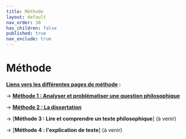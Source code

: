 ```yaml
---
title: Méthode
layout: default
nav_order: 30
has_children: false
published: true
nav_exclude: true
---
```

# Méthode

**<u>Liens vers les différentes pages de méthode</u> :**

→ [**Méthode 1 : Analyser et problématiser une question philosophique**](../docs/M1/M1-0.html)

→ [**Méthode 2 : La dissertation**](../docs/M2/M2.html)

→ [**Méthode 3 : Lire et comprendre un texte philosophique**] (à venir)

→ [**Méthode 4 : l'explication de texte**] (à venir)
